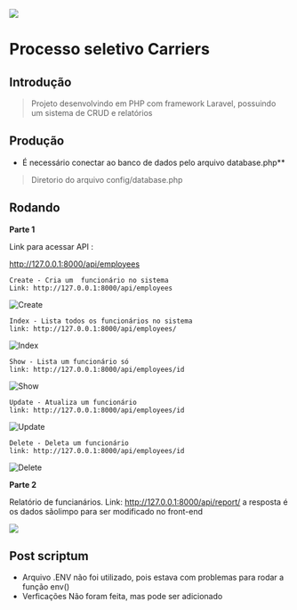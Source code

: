 ![](https://www.carriers.com.br/site/img/logos/logo.png)

# Processo seletivo Carriers 

## Introdução 

> Projeto desenvolvindo em PHP com framework Laravel, possuindo um sistema de CRUD e relatórios 

## Produção 

* É necessário  conectar ao banco de dados pelo arquivo database.php**
> Diretorio do arquivo config/database.php

## Rodando

**Parte 1**

Link para acessar API :

http://127.0.0.1:8000/api/employees

```
Create - Cria um  funcionário no sistema
Link: http://127.0.0.1:8000/api/employees
```
![Create](https://uploaddeimagens.com.br/images/002/703/515/full/crud.png?1591966270)

```
Index - Lista todos os funcionários no sistema
link: http://127.0.0.1:8000/api/employees/
```
![Index](https://uploaddeimagens.com.br/images/002/703/515/full/crud.png?1591966270)

```
Show - Lista um funcionário só 
link: http://127.0.0.1:8000/api/employees/id
```
![Show](https://uploaddeimagens.com.br/images/002/703/515/full/crud.png?1591966270)

```
Update - Atualiza um funcionário
link: http://127.0.0.1:8000/api/employees/id
```
![Update](https://uploaddeimagens.com.br/images/002/703/515/full/crud.png?1591966270)


```
Delete - Deleta um funcionário
link: http://127.0.0.1:8000/api/employees/id
```
![Delete](https://uploaddeimagens.com.br/images/002/703/515/full/crud.png?1591966270)



**Parte 2**

Relatório de funcianários.
Link: http://127.0.0.1:8000/api/report/
a resposta é os dados sãolimpo para ser modificado no front-end

![](https://uploaddeimagens.com.br/images/002/703/570/full/report.png?1591969485)


## Post scriptum

* Arquivo .ENV não foi utilizado, pois estava com problemas para rodar a função env()
* Verficações Não foram feita, mas pode ser adicionado
